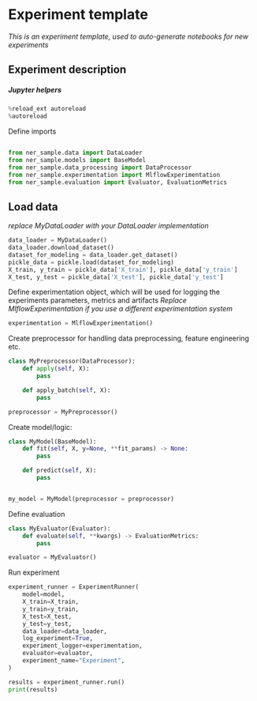 # Experiment template

*This is an experiment template, used to auto-generate notebooks for new experiments*

## Experiment description

##### Jupyter helpers

```python
%reload_ext autoreload
%autoreload
```

Define imports

```python

from ner_sample.data import DataLoader
from ner_sample.models import BaseModel
from ner_sample.data_processing import DataProcessor
from ner_sample.experimentation import MlflowExperimentation
from ner_sample.evaluation import Evaluator, EvaluationMetrics

```

## Load data

*replace MyDataLoader with your DataLoader implementation*

```python
data_loader = MyDataLoader()
data_loader.download_dataset()
dataset_for_modeling = data_loader.get_dataset()
pickle_data = pickle.load(dataset_for_modeling)
X_train, y_train = pickle_data['X_train'], pickle_data['y_train']
X_test, y_test = pickle_data['X_test'], pickle_data['y_test']
```

Define experimentation object, which will be used for logging the experiments parameters, metrics and artifacts
*Replace MlflowExperimentation if you use a different experimentation system*

```python
experimentation = MlflowExperimentation()
```

Create preprocessor for handling data preprocessing, feature engineering etc.

```python
class MyPreprocessor(DataProcessor):
    def apply(self, X):
        pass

    def apply_batch(self, X):
        pass

preprocessor = MyPreprocessor()

```

Create model/logic:

```python
class MyModel(BaseModel):
    def fit(self, X, y=None, **fit_params) -> None:
        pass

    def predict(self, X):
        pass


my_model = MyModel(preprocessor = preprocessor)
```

Define evaluation

```python
class MyEvaluator(Evaluator):
    def evaluate(self, **kwargs) -> EvaluationMetrics:
        pass

evaluator = MyEvaluator()
```

Run experiment

```python
experiment_runner = ExperimentRunner(
    model=model,
    X_train=X_train,
    y_train=y_train,
    X_test=X_test,
    y_test=y_test,
    data_loader=data_loader,
    log_experiment=True,
    experiment_logger=experimentation,
    evaluator=evaluator,
    experiment_name="Experiment",
)

results = experiment_runner.run()
print(results)

```
